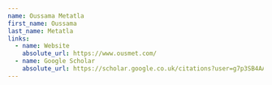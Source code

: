 ```yaml
---
name: Oussama Metatla
first_name: Oussama
last_name: Metatla
links:
  - name: Website
    absolute_url: https://www.ousmet.com/
  - name: Google Scholar
    absolute_url: https://scholar.google.co.uk/citations?user=g7p3SB4AAAAJ&hl=en
---
```

